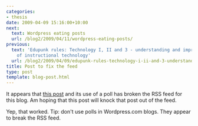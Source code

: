 ```yaml
---
categories:
- thesis
date: 2009-04-09 15:16:00+10:00
next:
  text: Wordpress eating posts
  url: /blog2/2009/04/11/wordpress-eating-posts/
previous:
  text: 'Edupunk rules: Technology I, II and 3 - understanding and improving the practice
    of instructional technology'
  url: /blog2/2009/04/09/edupunk-rules-technology-i-ii-and-3-understanding-and-improving-the-practice-of-instructional-technology/
title: Post to fix the feed
type: post
template: blog-post.html
---
```

It appears that [this post](/blog2/2009/04/06/birnbaums-fad-cycle-in-higher-education/) and its use of a poll has broken the RSS feed for this blog. Am hoping that this post will knock that post out of the feed.

Yep, that worked. Tip: don't use polls in Wordpress.com blogs. They appear to break the RSS feed.